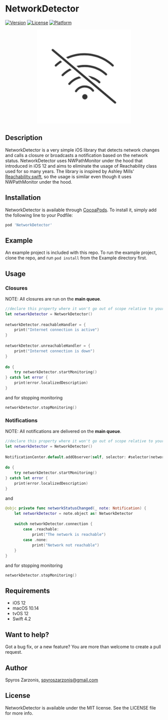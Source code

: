 # NetworkDetector

[![Version](https://img.shields.io/cocoapods/v/NetworkDetector.svg?style=flat)](https://cocoapods.org/pods/NetworkDetector)
[![License](https://img.shields.io/cocoapods/l/NetworkDetector.svg?style=flat)](https://cocoapods.org/pods/NetworkDetector)
[![Platform](https://img.shields.io/cocoapods/p/NetworkDetector.svg?style=flat)](https://cocoapods.org/pods/NetworkDetector)

<p align="center"><img src ="icon.png" width="300px"/></p>

## Description

NetworkDetector is a very simple iOS library that detects network changes and calls a closure or broadcasts a notification based on the network status. NetworkDetector uses NWPathMonitor under the hood that introduced in iOS 12 and aims to eliminate the usage of Reachability class used for so many years. The library is inspired by Ashley Mills' [Reachability.swift](https://github.com/ashleymills/Reachability.swift), so the usage is similar even though it uses NWPathMonitor under the hood.

## Installation

NetworkDetector is available through [CocoaPods](https://cocoapods.org). To install
it, simply add the following line to your Podfile:

```ruby
pod 'NetworkDetector'
```

## Example

An example project is included with this repo. To run the example project, clone the repo, and run `pod install` from the Example directory first.

## Usage

### Closures

NOTE: All closures are run on the **main queue**.

```Swift
//declare this property where it won't go out of scope relative to your listener
let networkDetector = NetworkDetector()

networkDetector.reachableHandler = {
    print("Internet connection is active")
}

networkDetector.unreachableHandler = {
    print("Internet connection is down")
}

do {
    try networkDetector.startMonitoring()
} catch let error {
    print(error.localizedDescription)
}
```
and for stopping monitoring
```swift
networkDetector.stopMonitoring()
```

### Notifications

NOTE: All notifications are delivered on the  **main queue**.

```Swift
//declare this property where it won't go out of scope relative to your listener
let networkDetector = NetworkDetector()

NotificationCenter.default.addObserver(self, selector: #selector(networkStatusChanged(_:)), name: .networkStatusChanged, object: networkDetector)

do {
    try networkDetector.startMonitoring()
} catch let error {
    print(error.localizedDescription)
}
```
and
```Swift
@objc private func networkStatusChanged(_ note: Notification) {
    let networkDetector = note.object as! NetworkDetector

    switch networkDetector.connection {
        case .reachable:
            print("The network is reachable")
        case .none:
            print("Network not reachable")
    }
}
````
and for stopping monitoring
```swift
networkDetector.stopMonitoring()
```

## Requirements
* iOS 12
* macOS 10.14
* tvOS 12
* Swift 4.2

## Want to help?

Got a bug fix, or a new feature? You are more than welcome to create a pull request.

## Author

Spyros Zarzonis, spyroszarzonis@gmail.com

## License

NetworkDetector is available under the MIT license. See the LICENSE file for more info.
